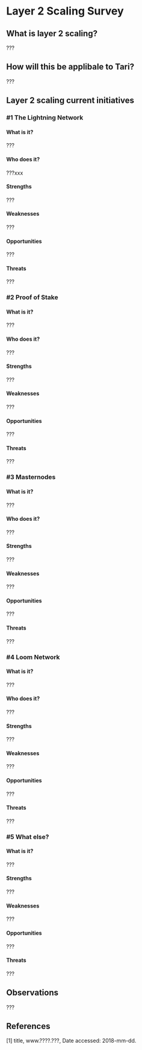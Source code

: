 # Layer 2 Scaling Survey
## What is layer 2 scaling?

???

## How will this be applibale to Tari?

???


## Layer 2 scaling current initiatives
### #1 The Lightning Network
#### What is it?

???

#### Who does it?

???xxx

#### Strengths

???

#### Weaknesses

???

#### Opportunities

???

#### Threats

???


### #2 Proof of Stake
#### What is it?

???

#### Who does it?

???

#### Strengths

???

#### Weaknesses

???

#### Opportunities

???

#### Threats

???

### #3 Masternodes
#### What is it?

???

#### Who does it?

???

#### Strengths

???

#### Weaknesses

???

#### Opportunities

???

#### Threats

???

### #4 Loom Network
#### What is it?

???

#### Who does it?

???

#### Strengths

???

#### Weaknesses

???

#### Opportunities

???

#### Threats

???

### #5 What else?
#### What is it?

???

#### Strengths

???

#### Weaknesses

???

#### Opportunities

???

#### Threats

???

## Observations

???

## References

[1] title, www.????.???, Date accessed: 2018-mm-dd.


